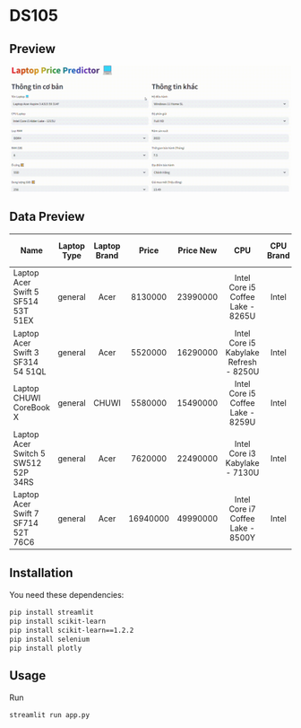 # DS105

## Preview
![Example of Streamlit|635x380](data/demo.gif)

## Data Preview
| Name | Laptop Type | Laptop Brand | Price | Price New | CPU | CPU Brand | Ram Size | Ram Type | Hard Drive Size | Hard Drive | Screen | Resolution | Material | OS | Year | Graphic | Graphic Name | Weight | Warranty Time | Warranty Location |
|---|:---:|:---:|:---:|:---:|:---:|:---:|---|---|---|---|---|---|---|---|---|---|---|---|---|---|
| Laptop Acer Swift 5 SF514 53T 51EX | general | Acer | 8130000 | 23990000 | Intel Core i5 Coffee Lake - 8265U | Intel | 8 | DDR4 | 256 | SSD | 14 | Full HD | Nhôm - Magie | Windows 10 Home SL | 2018 | Card tích hợp | Intel UHD Graphics 620 | 0.97 | 1 | Cửa Hàng |
| Laptop Acer Swift 3 SF314 54 51QL | general | Acer | 5520000 | 16290000 | Intel Core i5 Kabylake Refresh - 8250U | Intel | 4 | DDR4 | 1024 | HDD | 14 | Full HD | Vỏ kim loại | Windows 10 Home SL | 2018 | Card tích hợp | Intel HD Graphics 620 | 1.5 | 1 | Cửa Hàng |
| Laptop CHUWI CoreBook X | general | CHUWI | 5580000 | 15490000 | Intel Core i5 Coffee Lake - 8259U | Intel | 16 | DDR4 | 512 | SSD | 14 | 2.2K | Vỏ kim loại | Windows 10 Home SL | 2021 | Card tích hợp | Intel Iris Plus Graphics 655 | 1.5 | 1 | Cửa Hàng |
| Laptop Acer Switch 5 SW512 52P 34RS | general | Acer | 7620000 | 22490000 | Intel Core i3 Kabylake - 7130U | Intel | 4 | DDR3L | 128 | SSD | 12 | 2K | Vỏ kim loại | Windows 10 Home SL | 2019 | Card tích hợp | Intel UHD Graphics 620 | 0.92 | 1 | Cửa Hàng |
| Laptop Acer Swift 7 SF714 52T 76C6 | general | Acer | 16940000 | 49990000 | Intel Core i7 Coffee Lake - 8500Y | Intel | 16 | DDR3 | 512 | SSD | 14 | Full HD | Nhôm - Magie | Windows 10 Home SL | 2019 | Card tích hợp | Intel UHD Graphics 615 | 0.89 | 1 | Cửa Hàng |

## Installation
You need these dependencies:
```console
pip install streamlit
pip install scikit-learn
pip install scikit-learn==1.2.2
pip install selenium
pip install plotly
```

## Usage
Run
```console
streamlit run app.py
```
